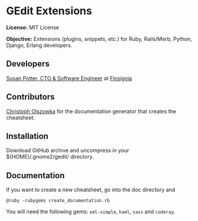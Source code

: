 # GEdit Extensions

**License:** MIT License

**Objective:** Extensions (plugins, snippets, etc.) for Ruby, Rails/Merb, Python, Django, Erlang developers.

## Developers

[Susan Potter, CTO & Software Engineer](http://susanpotter.net "Agile Ruby, Merb, Rails, Javascript Developer") at [Finsignia](http://finsignia.com)

## Contributors

[Christoph Olszowka](http://github.com/colszowka/gedit-snippets) for the documentation generator that creates the cheatsheet.

## Installation

Download GitHub archive and uncompress in your ${HOME}/.gnome2/gedit/ directory.

## Documentation

If you want to create a new cheatsheet, go into the doc directory and

`@ruby -rubygems create_documentation.rb`
  
You will need the following gems: `xml-simple`, `haml`, `sass` and `coderay`.
